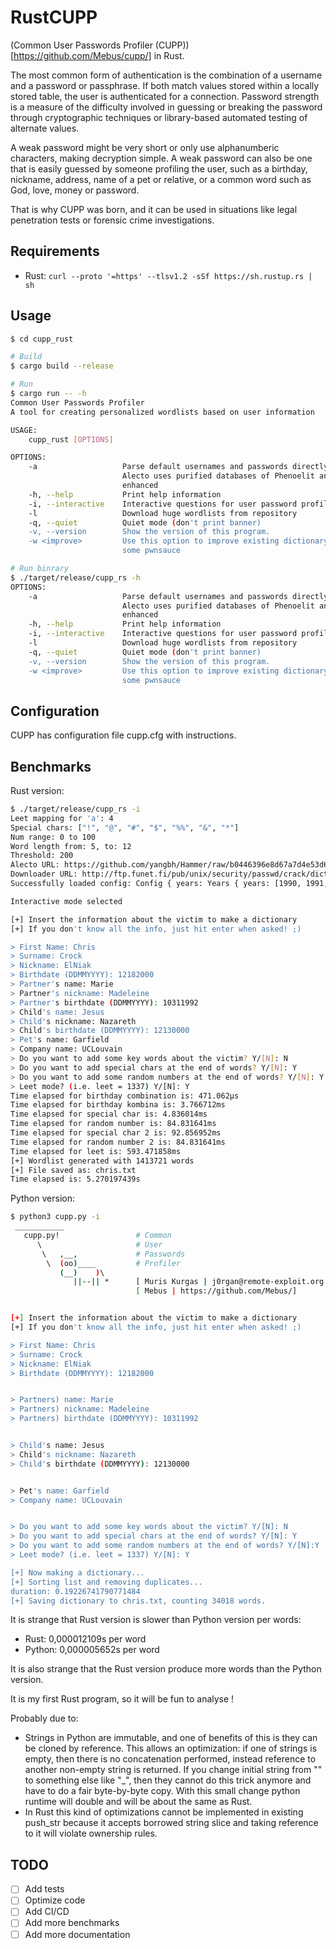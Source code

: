 # RustCUPP
(Common User Passwords Profiler (CUPP))[https://github.com/Mebus/cupp/]  in Rust. 

The most common form of authentication is the combination of a username and a password or passphrase. If both match values stored within a locally stored table, the user is authenticated for a connection. Password strength is a measure of the difficulty involved in guessing or breaking the password through cryptographic techniques or library-based automated testing of alternate values.

A weak password might be very short or only use alphanumberic characters, making decryption simple. A weak password can also be one that is easily guessed by someone profiling the user, such as a birthday, nickname, address, name of a pet or relative, or a common word such as God, love, money or password.

That is why CUPP was born, and it can be used in situations like legal penetration tests or forensic crime investigations.

## Requirements

- Rust: `curl --proto '=https' --tlsv1.2 -sSf https://sh.rustup.rs | sh`

## Usage

```bash
$ cd cupp_rust

# Build 
$ cargo build --release
```


```bash
# Run
$ cargo run -- -h
Common User Passwords Profiler 
A tool for creating personalized wordlists based on user information

USAGE:
    cupp_rust [OPTIONS]

OPTIONS:
    -a                   Parse default usernames and passwords directly from Alecto DB. Project
                         Alecto uses purified databases of Phenoelit and CIRT which were merged and
                         enhanced
    -h, --help           Print help information
    -i, --interactive    Interactive questions for user password profiling
    -l                   Download huge wordlists from repository
    -q, --quiet          Quiet mode (don't print banner)
    -v, --version        Show the version of this program.
    -w <improve>         Use this option to improve existing dictionary, or WyD.pl output to make
                         some pwnsauce
```

```bash
# Run binrary
$ ./target/release/cupp_rs -h
OPTIONS:
    -a                   Parse default usernames and passwords directly from Alecto DB. Project
                         Alecto uses purified databases of Phenoelit and CIRT which were merged and
                         enhanced
    -h, --help           Print help information
    -i, --interactive    Interactive questions for user password profiling
    -l                   Download huge wordlists from repository
    -q, --quiet          Quiet mode (don't print banner)
    -v, --version        Show the version of this program.
    -w <improve>         Use this option to improve existing dictionary, or WyD.pl output to make
                         some pwnsauce
```

## Configuration

   CUPP has configuration file cupp.cfg with instructions.

## Benchmarks

Rust version:

```bash
$ ./target/release/cupp_rs -i
Leet mapping for 'a': 4
Special chars: ["!", "@", "#", "$", "%%", "&", "*"]
Num range: 0 to 100
Word length from: 5, to: 12
Threshold: 200
Alecto URL: https://github.com/yangbh/Hammer/raw/b0446396e8d67a7d4e53d6666026e078262e5bab/lib/cupp/alectodb.csv.gz
Downloader URL: http://ftp.funet.fi/pub/unix/security/passwd/crack/dictionaries/
Successfully loaded config: Config { years: Years { years: [1990, 1991, 1992, 1993, 1994, 1995, 1996, 1997, 1998, 1999, 2000, 2001, 2002, 2003, 2004, 2005, 2006, 2007, 2008, 2009, 2010, 2011, 2012, 2013, 2014, 2015, 2016, 2017, 2018, 2019, 2020] }, leet: Leet { a: 4, i: 1, e: 3, t: 7, o: 0, s: 5, g: 9, z: 2 }, specialchars: SpecialChars { chars: ["!", "@", "#", "$", "%%", "&", "*"] }, nums: Nums { from: 0, to: 100 }, wls: Wls { wcfrom: 5, wcto: 12 }, threshold: Threshold { threshold: 200 }, wordlist: Wordlist { alectourl: "https://github.com/yangbh/Hammer/raw/b0446396e8d67a7d4e53d6666026e078262e5bab/lib/cupp/alectodb.csv.gz", dicturl: "http://ftp.funet.fi/pub/unix/security/passwd/crack/dictionaries/" } }

Interactive mode selected

[+] Insert the information about the victim to make a dictionary
[+] If you don't know all the info, just hit enter when asked! ;)

> First Name: Chris     
> Surname: Crock
> Nickname: ElNiak
> Birthdate (DDMMYYYY): 12182000
> Partner's name: Marie
> Partner's nickname: Madeleine
> Partner's birthdate (DDMMYYYY): 10311992
> Child's name: Jesus 
> Child's nickname: Nazareth
> Child's birthdate (DDMMYYYY): 12130000
> Pet's name: Garfield
> Company name: UCLouvain
> Do you want to add some key words about the victim? Y/[N]: N
> Do you want to add special chars at the end of words? Y/[N]: Y
> Do you want to add some random numbers at the end of words? Y/[N]: Y
> Leet mode? (i.e. leet = 1337) Y/[N]: Y
Time elapsed for birthday combination is: 471.062µs
Time elapsed for birthday kombina is: 3.766712ms
Time elapsed for special char is: 4.836014ms
Time elapsed for random number is: 84.831641ms
Time elapsed for special char 2 is: 92.856952ms
Time elapsed for random number 2 is: 84.831641ms
Time elapsed for leet is: 593.471858ms
[+] Wordlist generated with 1413721 words
[+] File saved as: chris.txt
Time elapsed is: 5.270197439s
```

Python version:

```bash
$ python3 cupp.py -i
 ___________ 
   cupp.py!                 # Common
      \                     # User
       \   ,__,             # Passwords
        \  (oo)____         # Profiler
           (__)    )\   
              ||--|| *      [ Muris Kurgas | j0rgan@remote-exploit.org ]
                            [ Mebus | https://github.com/Mebus/]


[+] Insert the information about the victim to make a dictionary
[+] If you don't know all the info, just hit enter when asked! ;)

> First Name: Chris
> Surname: Crock
> Nickname: ElNiak
> Birthdate (DDMMYYYY): 12182000


> Partners) name: Marie
> Partners) nickname: Madeleine
> Partners) birthdate (DDMMYYYY): 10311992


> Child's name: Jesus
> Child's nickname: Nazareth
> Child's birthdate (DDMMYYYY): 12130000


> Pet's name: Garfield
> Company name: UCLouvain


> Do you want to add some key words about the victim? Y/[N]: N
> Do you want to add special chars at the end of words? Y/[N]: Y
> Do you want to add some random numbers at the end of words? Y/[N]:Y
> Leet mode? (i.e. leet = 1337) Y/[N]: Y

[+] Now making a dictionary...
[+] Sorting list and removing duplicates...
duration: 0.19226741790771484
[+] Saving dictionary to chris.txt, counting 34018 words.

```

It is strange that Rust version is slower than Python version per words:
* Rust:   0,000012109s per word
* Python: 0,000005652s per word

It is also strange that the Rust version produce more words than the Python version.

It is my first Rust program, so it will be fun to analyse !

Probably due to:
* Strings in Python are immutable, and one of benefits of this is they can be cloned by reference. This allows an optimization: if one of strings is empty, then there is no concatenation performed, instead reference to another non-empty string is returned. If you change initial string from "" to something else like "_", then they cannot do this trick anymore and have to do a fair byte-by-byte copy. With this small change python runtime will double and will be about the same as Rust. 
* In Rust this kind of optimizations cannot be implemented in existing push_str because it accepts borrowed string slice and taking reference to it will violate ownership rules. 

## TODO

* [ ] Add tests
* [ ] Optimize code
* [ ] Add CI/CD
* [ ] Add more benchmarks
* [ ] Add more documentation
